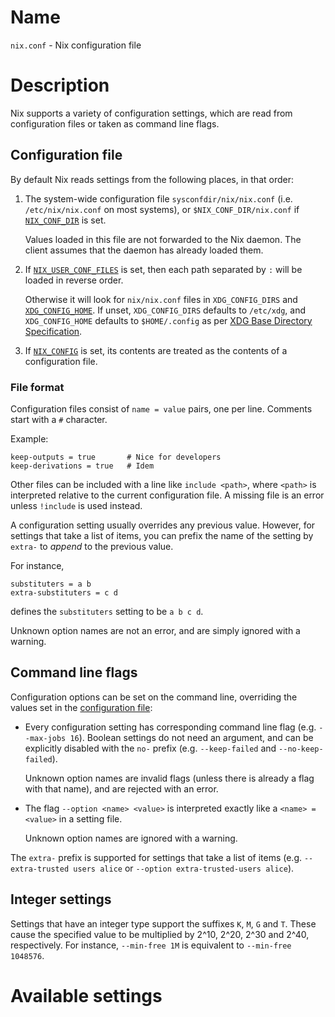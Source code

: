 # Name

`nix.conf` - Nix configuration file

# Description

Nix supports a variety of configuration settings, which are read from configuration files or taken as command line flags.

## Configuration file

By default Nix reads settings from the following places, in that order:

1. The system-wide configuration file `sysconfdir/nix/nix.conf` (i.e. `/etc/nix/nix.conf` on most systems), or `$NIX_CONF_DIR/nix.conf` if [`NIX_CONF_DIR`](./env-common.md#env-NIX_CONF_DIR) is set.

   Values loaded in this file are not forwarded to the Nix daemon.
   The client assumes that the daemon has already loaded them.

1. If [`NIX_USER_CONF_FILES`](./env-common.md#env-NIX_USER_CONF_FILES) is set, then each path separated by `:` will be loaded in reverse order.

   Otherwise it will look for `nix/nix.conf` files in `XDG_CONFIG_DIRS` and [`XDG_CONFIG_HOME`](./env-common.md#env-XDG_CONFIG_HOME).
   If unset, `XDG_CONFIG_DIRS` defaults to `/etc/xdg`, and `XDG_CONFIG_HOME` defaults to `$HOME/.config` as per [XDG Base Directory Specification](https://specifications.freedesktop.org/basedir-spec/basedir-spec-latest.html).

1. If [`NIX_CONFIG`](./env-common.md#env-NIX_CONFIG) is set, its contents are treated as the contents of a configuration file.

### File format

Configuration files consist of `name = value` pairs, one per line.
Comments start with a `#` character.

Example:

```
keep-outputs = true       # Nice for developers
keep-derivations = true   # Idem
```

Other files can be included with a line like `include <path>`, where `<path>` is interpreted relative to the current configuration file.
A missing file is an error unless `!include` is used instead.

A configuration setting usually overrides any previous value.
However, for settings that take a list of items, you can prefix the name of the setting by `extra-` to *append* to the previous value.

For instance,

```
substituters = a b
extra-substituters = c d
```

defines the `substituters` setting to be `a b c d`.

Unknown option names are not an error, and are simply ignored with a warning.

## Command line flags

Configuration options can be set on the command line, overriding the values set in the [configuration file](#configuration-file):

- Every configuration setting has corresponding command line flag (e.g. `--max-jobs 16`).
  Boolean settings do not need an argument, and can be explicitly disabled with the `no-` prefix (e.g. `--keep-failed` and `--no-keep-failed`).

  Unknown option names are invalid flags (unless there is already a flag with that name), and are rejected with an error.

- The flag `--option <name> <value>` is interpreted exactly like a `<name> = <value>` in a setting file.

  Unknown option names are ignored with a warning.

The `extra-` prefix is supported for settings that take a list of items (e.g. `--extra-trusted users alice` or `--option extra-trusted-users alice`).

## Integer settings

Settings that have an integer type support the suffixes `K`, `M`, `G`
and `T`. These cause the specified value to be multiplied by 2^10,
2^20, 2^30 and 2^40, respectively. For instance, `--min-free 1M` is
equivalent to `--min-free 1048576`.

# Available settings

